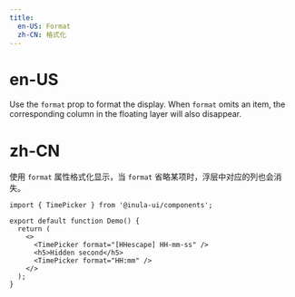 ```yaml
---
title:
  en-US: Format
  zh-CN: 格式化
---
```


# en-US

Use the `format` prop to format the display. When `format` omits an item, the corresponding column in the floating layer will also disappear.

# zh-CN

使用 `format` 属性格式化显示，当 `format` 省略某项时，浮层中对应的列也会消失。

```tsx
import { TimePicker } from '@inula-ui/components';

export default function Demo() {
  return (
    <>
      <TimePicker format="[HHescape] HH-mm-ss" />
      <h5>Hidden second</h5>
      <TimePicker format="HH:mm" />
    </>
  );
}
```
